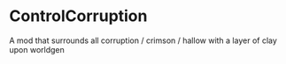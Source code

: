 # ControlCorruption
A mod that surrounds all corruption / crimson / hallow with a layer of clay upon worldgen

